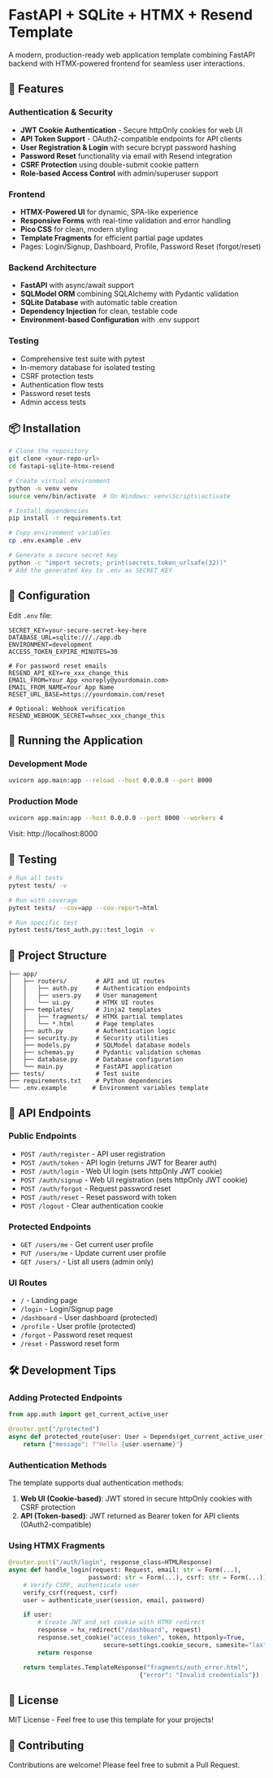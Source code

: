 # FastAPI + SQLite + HTMX + Resend Template

A modern, production-ready web application template combining FastAPI backend with HTMX-powered frontend for seamless user interactions.

## 🚀 Features

### Authentication & Security
- **JWT Cookie Authentication** - Secure httpOnly cookies for web UI
- **API Token Support** - OAuth2-compatible endpoints for API clients
- **User Registration & Login** with secure bcrypt password hashing
- **Password Reset** functionality via email with Resend integration
- **CSRF Protection** using double-submit cookie pattern
- **Role-based Access Control** with admin/superuser support

### Frontend
- **HTMX-Powered UI** for dynamic, SPA-like experience
- **Responsive Forms** with real-time validation and error handling
- **Pico CSS** for clean, modern styling
- **Template Fragments** for efficient partial page updates
- Pages: Login/Signup, Dashboard, Profile, Password Reset (forgot/reset)

### Backend Architecture
- **FastAPI** with async/await support
- **SQLModel ORM** combining SQLAlchemy with Pydantic validation
- **SQLite Database** with automatic table creation
- **Dependency Injection** for clean, testable code
- **Environment-based Configuration** with .env support

### Testing
- Comprehensive test suite with pytest
- In-memory database for isolated testing
- CSRF protection tests
- Authentication flow tests
- Password reset tests
- Admin access tests

## 📦 Installation

```bash
# Clone the repository
git clone <your-repo-url>
cd fastapi-sqlite-htmx-resend

# Create virtual environment
python -m venv venv
source venv/bin/activate  # On Windows: venv\Scripts\activate

# Install dependencies
pip install -r requirements.txt

# Copy environment variables
cp .env.example .env

# Generate a secure secret key
python -c "import secrets; print(secrets.token_urlsafe(32))"
# Add the generated key to .env as SECRET_KEY
```

## 🔧 Configuration

Edit `.env` file:

```env
SECRET_KEY=your-secure-secret-key-here
DATABASE_URL=sqlite:///./app.db
ENVIRONMENT=development
ACCESS_TOKEN_EXPIRE_MINUTES=30

# For password reset emails
RESEND_API_KEY=re_xxx_change_this
EMAIL_FROM=Your App <noreply@yourdomain.com>
EMAIL_FROM_NAME=Your App Name
RESET_URL_BASE=https://yourdomain.com/reset

# Optional: Webhook verification
RESEND_WEBHOOK_SECRET=whsec_xxx_change_this
```

## 🏃 Running the Application

### Development Mode
```bash
uvicorn app.main:app --reload --host 0.0.0.0 --port 8000
```

### Production Mode
```bash
uvicorn app.main:app --host 0.0.0.0 --port 8000 --workers 4
```

Visit: http://localhost:8000

## 🧪 Testing

```bash
# Run all tests
pytest tests/ -v

# Run with coverage
pytest tests/ --cov=app --cov-report=html

# Run specific test
pytest tests/test_auth.py::test_login -v
```

## 📁 Project Structure

```
├── app/
│   ├── routers/        # API and UI routes
│   │   ├── auth.py     # Authentication endpoints
│   │   ├── users.py    # User management
│   │   └── ui.py       # HTMX UI routes
│   ├── templates/      # Jinja2 templates
│   │   ├── fragments/  # HTMX partial templates
│   │   └── *.html      # Page templates
│   ├── auth.py         # Authentication logic
│   ├── security.py     # Security utilities
│   ├── models.py       # SQLModel database models
│   ├── schemas.py      # Pydantic validation schemas
│   ├── database.py     # Database configuration
│   └── main.py         # FastAPI application
├── tests/              # Test suite
├── requirements.txt    # Python dependencies
└── .env.example       # Environment variables template
```

## 🔑 API Endpoints

### Public Endpoints
- `POST /auth/register` - API user registration
- `POST /auth/token` - API login (returns JWT for Bearer auth)
- `POST /auth/login` - Web UI login (sets httpOnly JWT cookie)
- `POST /auth/signup` - Web UI registration (sets httpOnly JWT cookie)
- `POST /auth/forgot` - Request password reset
- `POST /auth/reset` - Reset password with token
- `POST /logout` - Clear authentication cookie

### Protected Endpoints
- `GET /users/me` - Get current user profile
- `PUT /users/me` - Update current user profile
- `GET /users/` - List all users (admin only)

### UI Routes
- `/` - Landing page
- `/login` - Login/Signup page
- `/dashboard` - User dashboard (protected)
- `/profile` - User profile (protected)
- `/forgot` - Password reset request
- `/reset` - Password reset form

## 🛠️ Development Tips

### Adding Protected Endpoints
```python
from app.auth import get_current_active_user

@router.get("/protected")
async def protected_route(user: User = Depends(get_current_active_user)):
    return {"message": f"Hello {user.username}"}
```

### Authentication Methods

The template supports dual authentication methods:

1. **Web UI (Cookie-based)**: JWT stored in secure httpOnly cookies with CSRF protection
2. **API (Token-based)**: JWT returned as Bearer token for API clients (OAuth2-compatible)

### Using HTMX Fragments
```python
@router.post("/auth/login", response_class=HTMLResponse)
async def handle_login(request: Request, email: str = Form(...),
                      password: str = Form(...), csrf: str = Form(...)):
    # Verify CSRF, authenticate user
    verify_csrf(request, csrf)
    user = authenticate_user(session, email, password)

    if user:
        # Create JWT and set cookie with HTMX redirect
        response = hx_redirect("/dashboard", request)
        response.set_cookie("access_token", token, httponly=True,
                          secure=settings.cookie_secure, samesite="lax")
        return response

    return templates.TemplateResponse("fragments/auth_error.html",
                                    {"error": "Invalid credentials"})
```

## 📝 License

MIT License - Feel free to use this template for your projects!

## 🤝 Contributing

Contributions are welcome! Please feel free to submit a Pull Request.